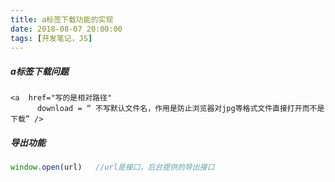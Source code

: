 ```yaml
---
title: a标签下载功能的实现
date: 2018-08-07 20:00:00
tags: [开发笔记，JS]
---
```


##### a标签下载问题

```h5
<a  href="写的是相对路径"  
      download = “ 不写默认文件名，作用是防止浏览器对jpg等格式文件直接打开而不是下载” />
```

##### 导出功能

```js
window.open(url)   //url是接口，后台提供的导出接口
```

